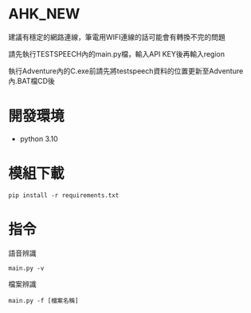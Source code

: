 # AHK_NEW

建議有穩定的網路連線，筆電用WIFI連線的話可能會有轉換不完的問題

請先執行TESTSPEECH內的main.py檔，輸入API KEY後再輸入region

執行Adventure內的C.exe前請先將testspeech資料的位置更新至Adventure內.BAT檔CD後


# 開發環境

 * python 3.10



# 模組下載


`pip install -r requirements.txt`

# 指令

語音辨識

`main.py -v`

檔案辨識

`main.py -f [檔案名稱]`

